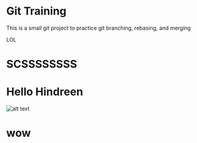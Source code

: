 # Git Training

This is a small git project to practice git branching, rebasing, and merging

LOL

# SCSSSSSSSS
# Hello Hindreen
![alt text](https://media.giphy.com/media/Vuw9m5wXviFIQ/giphy.gif)
# wow